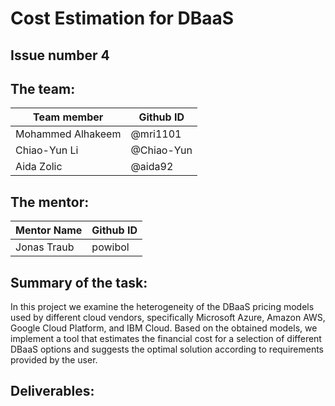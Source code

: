 # Cost Estimation for DBaaS
## Issue number 4

## The team:
Team member | Github ID
------------ | -------------
Mohammed Alhakeem | @mri1101
Chiao-Yun Li | @Chiao-Yun
Aida Zolic | @aida92

## The mentor:
Mentor Name | Github ID
------------ | -------------
Jonas Traub | powibol

## Summary of the task:
In this project we examine the heterogeneity of the DBaaS pricing models used by different cloud vendors, specifically Microsoft Azure, Amazon AWS, Google Cloud Platform, and IBM Cloud. Based on the obtained models, we implement a tool that estimates the financial cost for a selection of different DBaaS options and suggests the optimal solution according to requirements provided by the user. 

## Deliverables:
